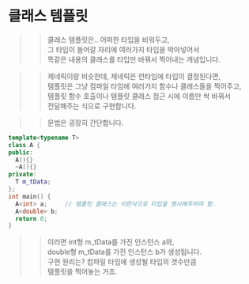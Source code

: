 # 클래스 템플릿

>> 클래스 템플릿은.. 어떠한 타입을 비워두고,     
>> 그 타입이 들어갈 자리에 여러가지 타입을 박아넣어서    
>> 똑같은 내용의 클래스를 타입만 바꿔서 찍어내는 개념입니다.    

>> 제네릭이랑 비슷한데, 제네릭은 런타임에 타입이 결정된다면,  
>> 템플릿은 그냥 컴파일 타임에 여러가지 함수나 클래스들을 찍어주고,  
>> 템플릿 함수 호출이나 템플릿 클래스 접근 시에 이름만 싹 바꿔서  
>> 전달해주는 식으로 구현합니다.  

>> 문법은 굉장히 간단합니다.  
```C++
template<typename T>
class A {
public:
  A(){}
  ~A(){}
private:
  T m_tData;
};
int main() {
  A<int> a;     // 템플릿 클래스는 이런식으로 타입을 명시해주어야 함.
  A<double> b;
  return 0;
}
```
>> 이러면 int형 m_tData를 가진 인스턴스 a와,  
>> double형 m_tData를 가진 인스턴스 b가 생성됩니다.  
>> 구현 원리는? 컴파일 타임에 생성될 타입의 갯수만큼  
>> 템플릿을 찍어놓는 거죠.  
